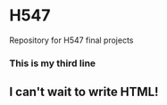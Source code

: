 # H547
 Repository for H547 final projects
### This is my third line

## I can't wait to write HTML!
